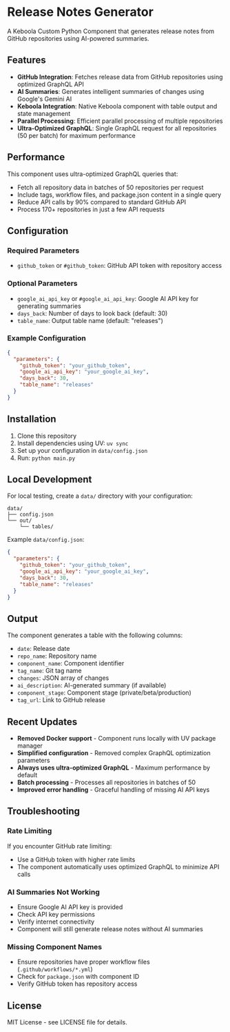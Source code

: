 # Release Notes Generator

A Keboola Custom Python Component that generates release notes from GitHub repositories using AI-powered summaries.

## Features

- **GitHub Integration**: Fetches release data from GitHub repositories using optimized GraphQL API
- **AI Summaries**: Generates intelligent summaries of changes using Google's Gemini AI
- **Keboola Integration**: Native Keboola component with table output and state management
- **Parallel Processing**: Efficient parallel processing of multiple repositories
- **Ultra-Optimized GraphQL**: Single GraphQL request for all repositories (50 per batch) for maximum performance

## Performance

This component uses ultra-optimized GraphQL queries that:
- Fetch all repository data in batches of 50 repositories per request
- Include tags, workflow files, and package.json content in a single query
- Reduce API calls by 90% compared to standard GitHub API
- Process 170+ repositories in just a few API requests

## Configuration

### Required Parameters

- `github_token` or `#github_token`: GitHub API token with repository access

### Optional Parameters

- `google_ai_api_key` or `#google_ai_api_key`: Google AI API key for generating summaries
- `days_back`: Number of days to look back (default: 30)
- `table_name`: Output table name (default: "releases")

### Example Configuration

```json
{
  "parameters": {
    "github_token": "your_github_token",
    "google_ai_api_key": "your_google_ai_key",
    "days_back": 30,
    "table_name": "releases"
  }
}
```

## Installation

1. Clone this repository
2. Install dependencies using UV: `uv sync`
3. Set up your configuration in `data/config.json`
4. Run: `python main.py`

## Local Development

For local testing, create a `data/` directory with your configuration:

```
data/
├── config.json
└── out/
    └── tables/
```

Example `data/config.json`:
```json
{
  "parameters": {
    "github_token": "your_github_token",
    "google_ai_api_key": "your_google_ai_key",
    "days_back": 30,
    "table_name": "releases"
  }
}
```

## Output

The component generates a table with the following columns:

- `date`: Release date
- `repo_name`: Repository name
- `component_name`: Component identifier
- `tag_name`: Git tag name
- `changes`: JSON array of changes
- `ai_description`: AI-generated summary (if available)
- `component_stage`: Component stage (private/beta/production)
- `tag_url`: Link to GitHub release

## Recent Updates

- **Removed Docker support** - Component runs locally with UV package manager
- **Simplified configuration** - Removed complex GraphQL optimization parameters
- **Always uses ultra-optimized GraphQL** - Maximum performance by default
- **Batch processing** - Processes all repositories in batches of 50
- **Improved error handling** - Graceful handling of missing AI API keys

## Troubleshooting

### Rate Limiting
If you encounter GitHub rate limiting:
- Use a GitHub token with higher rate limits
- The component automatically uses optimized GraphQL to minimize API calls

### AI Summaries Not Working
- Ensure Google AI API key is provided
- Check API key permissions
- Verify internet connectivity
- Component will still generate release notes without AI summaries

### Missing Component Names
- Ensure repositories have proper workflow files (`.github/workflows/*.yml`)
- Check for `package.json` with component ID
- Verify GitHub token has repository access

## License

MIT License - see LICENSE file for details. 
